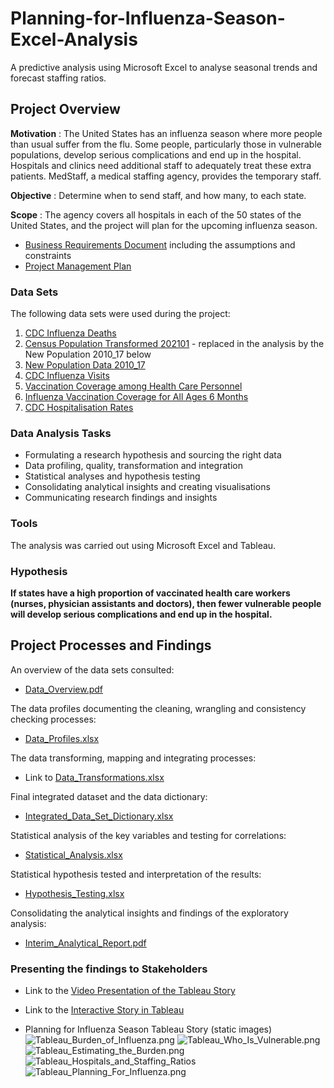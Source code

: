 # Planning-for-Influenza-Season-Excel-Analysis
A predictive analysis using Microsoft Excel to analyse seasonal trends and forecast staffing ratios.

## Project Overview
**Motivation** : The United States has an influenza season where more people than usual suffer from the flu. Some people, particularly those in vulnerable populations, develop serious complications and end up in the hospital. Hospitals and clinics need additional staff to adequately treat these extra patients. MedStaff, a medical staffing agency, provides the temporary staff.

**Objective** : Determine when to send staff, and how many, to each state.

**Scope** : The agency covers all hospitals in each of the 50 states of the United States, and the project will plan for the upcoming influenza season.

* [Business Requirements Document](https://github.com/eekevall/Preparing-for-Influenza-Season-Excel-Analysis/blob/main/Business_Requirements_Document.pdf) including the assumptions and constraints 
* [Project Management Plan](https://github.com/eekevall/Preparing-for-Influenza-Season-Excel-Analysis/blob/main/Project_Management_Plan.pdf)

### Data Sets
The following data sets were used during the project:
1. [CDC Influenza Deaths](https://github.com/eekevall/Preparing-for-Influenza-Season-Excel-Analysis/blob/main/Influenza_Season_Datasets/CDC_Influenza_Deaths_edited.xlsx)
2. [Census Population Transformed 202101](https://github.com/eekevall/Preparing-for-Influenza-Season-Excel-Analysis/blob/main/Influenza_Season_Datasets/Census_Population_transformed_202101.csv) - replaced in the analysis by the New Population 2010_17 below
3. [New Population Data 2010_17](https://github.com/eekevall/Preparing-for-Influenza-Season-Excel-Analysis/blob/main/Influenza_Season_Datasets/New_Population_Data_2010_17.xlsx)
4. [CDC Influenza Visits](https://github.com/eekevall/Preparing-for-Influenza-Season-Excel-Analysis/blob/main/Influenza_Season_Datasets/CDC_Influenza_Visits.xlsx) 
5. [Vaccination Coverage among Health Care Personnel](https://github.com/eekevall/Preparing-for-Influenza-Season-Excel-Analysis/blob/main/Influenza_Season_Datasets/Vaccination_Coverage_among_Health_Care_Personnel.csv)
6. [Influenza Vaccination Coverage for All Ages 6 Months](https://github.com/eekevall/Preparing-for-Influenza-Season-Excel-Analysis/blob/main/Influenza_Season_Datasets/Influenza_Vaccination_Coverage_for_All_Ages__6__Months_.csv)
7. [CDC Hospitalisation Rates](https://github.com/eekevall/Preparing-for-Influenza-Season-Excel-Analysis/blob/main/Influenza_Season_Datasets/CDC_Hospitalisation_Rates.csv)

### Data Analysis Tasks
* Formulating a research hypothesis and sourcing the right data
* Data profiling, quality, transformation and integration
* Statistical analyses and hypothesis testing
* Consolidating analytical insights and creating visualisations
* Communicating research findings and insights

### Tools
The analysis was carried out using Microsoft Excel and Tableau.

### Hypothesis<br>
**If states have a high proportion of vaccinated health care workers (nurses, physician assistants and doctors), then fewer vulnerable people will develop serious complications and end up in the hospital.**

## Project Processes and Findings

An overview of the data sets consulted:
* [Data_Overview.pdf](https://github.com/eekevall/Preparing-for-Influenza-Season-Excel-Analysis/blob/main/Data_Overview.pdf)

The data profiles documenting the cleaning, wrangling and consistency checking processes:
* [Data_Profiles.xlsx](https://github.com/eekevall/Preparing-for-Influenza-Season-Excel-Analysis/blob/main/Data_Profiles.xlsx)

The data transforming, mapping and integrating processes: 
* Link to [Data_Transformations.xlsx](https://docs.google.com/spreadsheets/d/1c5byzTaPesWN7Ggi-amqDn0KQDu52IBc/edit?usp=sharing&ouid=118087080568326966799&rtpof=true&sd=true)

Final integrated dataset and the data dictionary:
* [Integrated_Data_Set_Dictionary.xlsx](https://github.com/eekevall/Preparing-for-Influenza-Season-Excel-Analysis/blob/main/Integrated_Data_Set_Dictionary.xlsx)

Statistical analysis of the key variables and testing for correlations:
* [Statistical_Analysis.xlsx](https://github.com/eekevall/Preparing-for-Influenza-Season-Excel-Analysis/blob/main/Statistical_Analysis.xlsx)

Statistical hypothesis tested and interpretation of the results:
* [Hypothesis_Testing.xlsx](https://github.com/eekevall/Preparing-for-Influenza-Season-Excel-Analysis/blob/main/Hypothesis_Testing.xlsx)

Consolidating the analytical insights and findings of the exploratory analysis:
* [Interim_Analytical_Report.pdf](https://github.com/eekevall/Preparing-for-Influenza-Season-Excel-Analysis/blob/main/Interim_Analytical_Report.pdf)

### Presenting the findings to Stakeholders
* Link to the [Video Presentation of the Tableau Story](https://drive.google.com/file/d/1gAOwfRrCs_XyeS66AUOz0rUWBEqOwsbm/view?usp=sharing)

* Link to the [Interactive Story in Tableau](https://public.tableau.com/app/profile/elsa2253/viz/PlanningForInfluenza/PlanningForInfluenzaSeason)

* Planning for Influenza Season Tableau Story (static images)
![Tableau_Burden_of_Influenza.png](https://github.com/eekevall/Planning-for-Influenza-Season-Excel-Analysis/blob/main/Influenza_Season_Tableau_Story/Tableau_Burden_of_Influenza.png)
![Tableau_Who_Is_Vulnerable.png](https://github.com/eekevall/Planning-for-Influenza-Season-Excel-Analysis/blob/main/Influenza_Season_Tableau_Story/Tableau_Who_Is_Vulnerable.png)
![Tableau_Estimating_the_Burden.png](https://github.com/eekevall/Planning-for-Influenza-Season-Excel-Analysis/blob/main/Influenza_Season_Tableau_Story/Tableau_Estimating_the_Burden.png)
![Tableau_Hospitals_and_Staffing_Ratios](https://github.com/eekevall/Planning-for-Influenza-Season-Excel-Analysis/blob/main/Influenza_Season_Tableau_Story/Tableau_Hospitals_and_Staffing_Ratios.png)
![Tableau_Planning_For_Influenza.png](https://github.com/eekevall/Planning-for-Influenza-Season-Excel-Analysis/blob/main/Influenza_Season_Tableau_Story/Tableau_Planning_For_Influenza.png)


